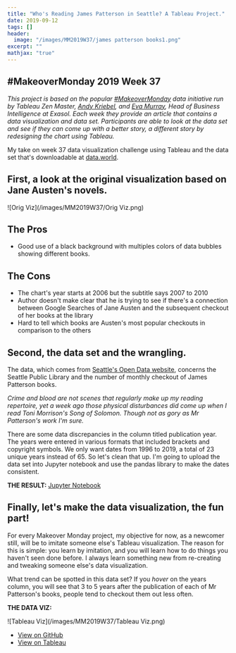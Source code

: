 ```yaml
---
title: "Who's Reading James Patterson in Seattle? A Tableau Project."
date: 2019-09-12
tags: []
header:
  image: "/images/MM2019W37/james patterson books1.png"
excerpt: ""
mathjax: "true"
---
```


##  #MakeoverMonday 2019 Week 37
*This project is based on the popular [#MakeoverMonday](https://twitter.com/hashtag/MakeoverMonday?src=hashtag_click&pf=on) data initiative run by Tableau Zen Master, [Andy Kriebel](http://www.makeovermonday.co.uk/), and [Eva Murray](https://trimydata.com/), Head of Business Intelligence at Exasol. Each week they provide an article that contains a data visualization and data set. Participants are able to look at the data set and see if they can come up with a better story, a different story by redesigning the chart using Tableau.*

My take on week 37 data visualization challenge using Tableau and the data set that's downloadable at [data.world](https://data.world/makeovermonday/2019w37).

## First, a look at the original visualization based on Jane Austen's novels.

![Orig Viz](/images/MM2019W37/Orig Viz.png)

The Pros
---
+ Good use of a black background with multiples colors of data bubbles showing different books.

The Cons
---
+ The chart's year starts at 2006 but the subtitle says 2007 to 2010
+ Author doesn't make clear that he is trying to see if there's a connection between Google Searches of Jane Austen and the subsequent checkout of her books at the library
+ Hard to tell which books are Austen's most popular checkouts in comparison to the others

## Second, the data set and the wrangling.

The data, which comes from [Seattle's Open Data website](https://data.seattle.gov/Community/Checkouts-by-Title/tmmm-ytt6/data), concerns the Seattle Public Library and the number of monthly checkout of James Patterson books.

*Crime and blood are not scenes that regularly make up my reading repertoire, yet a week ago those physical disturbances did come up when I read Toni Morrison's Song of Solomon. Though not as gory as Mr Patterson's work I'm sure.*

There are some data discrepancies in the column titled publication year. The years were entered in various formats that included brackets and copyright symbols. We only want dates from 1996 to 2019, a total of 23 unique years instead of 65. So let's clean that up. I'm going to upload the data set into Jupyter notebook and use the pandas library to make the dates consistent.

**THE RESULT:** [Jupyter Notebook](https://github.com/mrjacklu/MakeoverMonday/blob/master/2019Week37%20-%20James%20Patterson's%20Book%20Checkouts/2019W37.ipynb)

## Finally, let's make the data visualization, the fun part!

For every Makeover Monday project, my objective for now, as a newcomer still, will be to imitate someone else's Tableau visualization. The reason for this is simple: you learn by imitation, and you will learn how to do things you haven't seen done before. I always learn something new from re-creating and tweaking someone else's data visualization.

What trend can be spotted in this data set? If you *hover* on the years column, you will see that 3 to 5 years after the publication of each of Mr Patterson's books, people tend to checkout them out less often.

**THE DATA VIZ:**

![Tableau Viz](/images/MM2019W37/Tableau Viz.png)

- [View on GitHub](https://github.com/mrjacklu/MakeoverMonday/blob/master/2019Week37%20-%20James%20Patterson's%20Book%20Checkouts/TableauViz.md)
- [View on Tableau](https://public.tableau.com/profile/jacklu0903#!/vizhome/JamesPattersonBookCheckoutsinSeattle2005-2019/SeattleLibCheckoutsJamesP)
